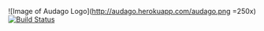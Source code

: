 ![Image of Audago Logo](http://audago.herokuapp.com/audago.png =250x)
[![Build Status](https://travis-ci.org/Ghost-Zen/Audago.svg?branch=master)](https://travis-ci.org/Ghost-Zen/Audago)

